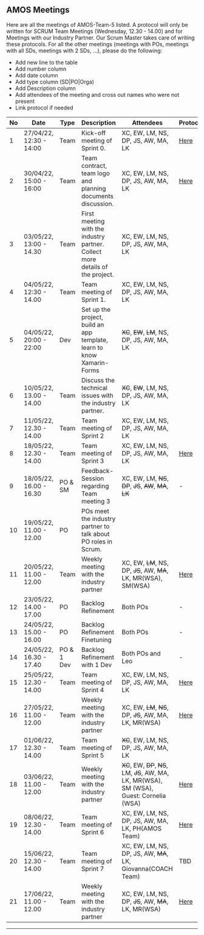 ﻿## AMOS Meetings

Here are all the meetings of AMOS-Team-5 listed. A protocol will only be written for SCRUM Team Meetings (Wednesday, 12.30 - 14.00) and for Meetings with our Industry Partner. Our Scrum Master takes care of writing these protocols. 
For all the other meetings (meetings with POs, meetings with all SDs, meetings with 2 SDs, ...), please do the following: 
- Add new line to the table
- Add number column
- Add date column
- Add type column (SD|PO|Orga)
- Add Description column
- Add attendees of the meeting and cross out names who were not present
- Link protocol if needed



|No |Date |Type|Description |Attendees |Protocol |
|---|-----|----|------------|----------|---------|
|1|27/04/22, 12:30 - 14:00|Team|Kick-off meeting of Sprint 0. |XC, EW, LM, NS, DP, JS, AW, MA, LK|[Here](https://github.com/amosproj/amos2022ss05-find-my-hearing-aid/blob/main/project-management/Meeting-protocols/AMOS_team_meeting_01_27042022.docx)|
|2|30/04/22, 15:00 - 16:00|Team|Team contract, team logo and planning documents discussion.  |XC, EW, LM, NS, DP, JS, AW, MA, LK|[Here](https://github.com/amosproj/amos2022ss05-find-my-hearing-aid/blob/main/project-management/Meeting-protocols/AMOS_team_meeting_02_30042022.docx)|
|3|03/05/22, 13:00 - 14.30|Team|First meeting with the industry partner. Collect more details of the project.|XC, EW, LM, NS, DP, JS, AW, MA, LK|
|4|04/05/22, 12:30 - 14.00|Team|Team meeting of Sprint 1.|XC, EW, LM, NS, DP, JS, AW, MA, LK|
|5|04/05/22, 20:00 - 22:00|Dev|Set up the project, build an app template, learn to know Xamarin-Forms   |~~XC~~, ~~EW~~, ~~LM~~, NS, DP, JS, AW, MA, LK|
|6|10/05/22, 13.00 - 14.00|Team|Discuss the technical issues with the industry partner. |~~XC~~, ~~EW~~, LM, NS, DP, JS, AW, MA, LK|
|7|11/05/22, 12.30 - 14.00|Team|Team meeting of Sprint 2|XC, EW, LM, NS, DP, JS, AW, MA, LK||
|8|18/05/22, 12.30 - 14.00|Team|Team meeting of Sprint 3|XC, EW, LM, NS, DP, JS, AW, MA, LK|[Here](https://github.com/amosproj/amos2022ss05-find-my-hearing-aid/blob/main/project-management/Meeting-protocols/AMOS_team_meeting_18052022.md)|
|9|18/05/22, 16.00 - 16.30|PO & SM|Feedback-Session regarding Team meeting 3|XC, EW, LM, ~~NS~~, ~~DP~~, ~~JS~~, ~~AW~~, ~~MA~~, ~~LK~~|-|
|10|19/05/22, 11.00 - 12.00|PO|POs meet the industry partner to talk about PO roles in Scrum. |||
|11|20/05/22, 11.00 - 12.00|Team|Weekly meeting with the industry partner|XC, EW, ~~LM~~, NS, DP, ~~JS~~, AW, ~~MA~~, LK, MR(WSA), SM(WSA)|[Here](https://github.com/amosproj/amos2022ss05-find-my-hearing-aid/blob/main/project-management/Meeting-protocols/Meeiting_with_WSA_20052022.md)|
|12|23/05/22, 14.00 - 17.00|PO|Backlog Refinement|Both POs|-|
|13|24/05/22, 15.00 - 16.00|PO|Backlog Refinement Finetuning|Both POs|-|
|14|24/05/22, 16.30 - 17.40|PO & 1 Dev|Backlog Refinement with 1 Dev|Both POs and Leo |-|
|15|25/05/22, 12.30 - 14.00|Team|Team meeting of Sprint 4|XC, EW, LM, NS, DP, JS, AW, MA, LK|[Here](https://github.com/amosproj/amos2022ss05-find-my-hearing-aid/blob/main/project-management/Meeting-protocols/AMOS_team_meeting_25052022.md)|
|16|27/05/22, 11.00 - 12.00|Team|Weekly meeting with the industry partner|XC, EW, ~~LM~~, ~~NS~~, DP, ~~JS~~, AW, MA, LK, MR(WSA)|[Here](https://github.com/amosproj/amos2022ss05-find-my-hearing-aid/blob/main/project-management/Meeting-protocols/Meeting_with_WSA_27052022.md)|
|17|01/06/22, 12.30 - 14.00|Team|Team meeting of Sprint 5|~~XC~~, EW, LM, NS, DP, JS, AW, MA, LK||
|18|03/06/22, 11.00 - 12.00|Team|Weekly meeting with the industry partner|~~XC~~, EW, ~~DP~~, ~~NS~~, LM, ~~JS~~, AW, MA, LK, MR(WSA), SM (WSA), Guest: Cornelia (WSA)|[Here](https://github.com/amosproj/amos2022ss05-find-my-hearing-aid/blob/main/project-management/Meeting-protocols/Meeting_with_WSA_03062022.md)|
|19|08/06/22, 12.30 - 14.00|Team|Team meeting of Sprint 6|XC, EW, LM, NS, DP, JS, AW, MA, LK, PH(AMOS Team)|[Here](https://github.com/amosproj/amos2022ss05-find-my-hearing-aid/blob/main/project-management/Meeting-protocols/AMOS_team_meeting_08062022.md)|
|20|15/06/22, 12.30 - 14.00|Team|Team meeting of Sprint 7|XC, EW, LM, NS, DP, JS, AW, ~~MA~~, LK, Giovanna(COACH Team)|TBD|
|21|17/06/22, 11.00 - 12.00|Team|Weekly meeting with the industry partner|XC, EW, LM, NS, DP, ~~JS~~, AW, ~~MA~~, LK, MR(WSA)|[Here](https://github.com/amosproj/amos2022ss05-find-my-hearing-aid/blob/main/project-management/Meeting-protocols/Meeting_with_WSA_17062022.md)|
_______________________

